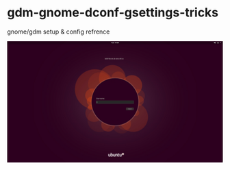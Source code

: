 # gdm-gnome-dconf-gsettings-tricks

gnome/gdm setup & config refrence

![EXAMPLE](img/gdm3-tweaks.png)
